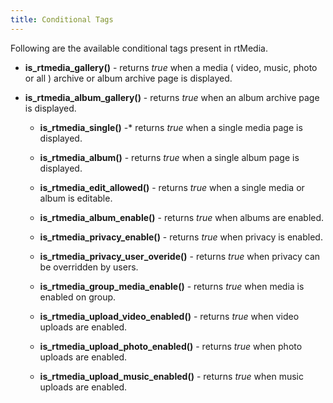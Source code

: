 ```yaml
---
title: Conditional Tags
---
```


Following are the available conditional tags present in rtMedia.


	
* **is_rtmedia_gallery()** - returns *true* when a media ( video, music, photo or all ) archive or album archive page is displayed.

	
* **is_rtmedia_album_gallery()** - returns *true* when an album archive page is displayed.

	
  * **is_rtmedia_single()** -* returns *true* when a single media page is displayed.

	
  * **is_rtmedia_album()** - returns *true* when a single album page is displayed.

	
  * **is_rtmedia_edit_allowed()** - returns *true* when a single media or album is editable.

	
  * **is_rtmedia_album_enable()** - returns *true* when albums are enabled.

	
  * **is_rtmedia_privacy_enable()** - returns *true* when privacy is enabled.

	
  * **is_rtmedia_privacy_user_overide()** - returns *true* when privacy can be overridden by users.

	
  * **is_rtmedia_group_media_enable()** - returns *true* when media is enabled on group.

	
  * **is_rtmedia_upload_video_enabled()** - returns *true* when video uploads are enabled.

	
  * **is_rtmedia_upload_photo_enabled()** - returns *true* when photo uploads are enabled.

	
  * **is_rtmedia_upload_music_enabled()** - returns *true* when music uploads are enabled.


